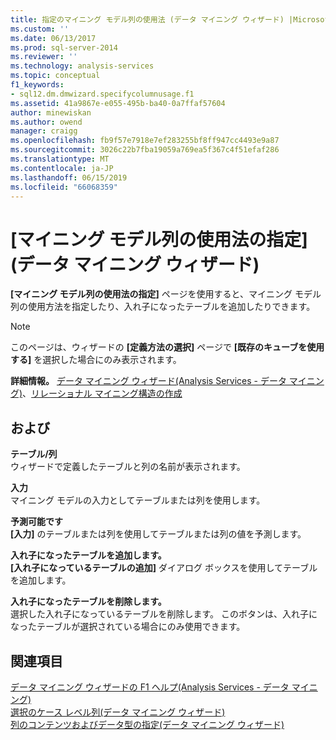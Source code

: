 ```yaml
---
title: 指定のマイニング モデル列の使用法 (データ マイニング ウィザード) |Microsoft Docs
ms.custom: ''
ms.date: 06/13/2017
ms.prod: sql-server-2014
ms.reviewer: ''
ms.technology: analysis-services
ms.topic: conceptual
f1_keywords:
- sql12.dm.dmwizard.specifycolumnusage.f1
ms.assetid: 41a9867e-e055-495b-ba40-0a7ffaf57604
author: minewiskan
ms.author: owend
manager: craigg
ms.openlocfilehash: fb9f57e7918e7ef283255bf8ff947cc4493e9a87
ms.sourcegitcommit: 3026c22b7fba19059a769ea5f367c4f51efaf286
ms.translationtype: MT
ms.contentlocale: ja-JP
ms.lasthandoff: 06/15/2019
ms.locfileid: "66068359"
---
```

# <a name="specify-mining-model-column-usage-data-mining-wizard"></a>[マイニング モデル列の使用法の指定] (データ マイニング ウィザード)
  **[マイニング モデル列の使用法の指定]** ページを使用すると、マイニング モデル列の使用方法を指定したり、入れ子になったテーブルを追加したりできます。  
  
> [!NOTE]  
>  このページは、ウィザードの **[定義方法の選択]** ページで **[既存のキューブを使用する]** を選択した場合にのみ表示されます。  
  
 **詳細情報。** [データ マイニング ウィザード&#40;Analysis Services - データ マイニング&#41;](data-mining/data-mining-wizard-analysis-services-data-mining.md)、[リレーショナル マイニング構造の作成](data-mining/create-a-relational-mining-structure.md)  
  
## <a name="options"></a>および  
 **テーブル/列**  
 ウィザードで定義したテーブルと列の名前が表示されます。  
  
 **入力**  
 マイニング モデルの入力としてテーブルまたは列を使用します。  
  
 **予測可能です**  
 **[入力]** のテーブルまたは列を使用してテーブルまたは列の値を予測します。  
  
 **入れ子になったテーブルを追加します。**  
 **[入れ子になっているテーブルの追加]** ダイアログ ボックスを使用してテーブルを追加します。  
  
 **入れ子になったテーブルを削除します。**  
 選択した入れ子になっているテーブルを削除します。 このボタンは、入れ子になったテーブルが選択されている場合にのみ使用できます。  
  
## <a name="see-also"></a>関連項目  
 [データ マイニング ウィザードの F1 ヘルプ&#40;Analysis Services - データ マイニング&#41;](data-mining-wizard-f1-help-analysis-services-data-mining.md)   
 [選択のケース レベル列&#40;データ マイニング ウィザード&#41;](select-case-level-columns-data-mining-wizard.md)   
 [列のコンテンツおよびデータ型の指定&#40;データ マイニング ウィザード&#41;](specify-the-column-s-content-and-data-type-data-mining-wizard.md)  
  
  
